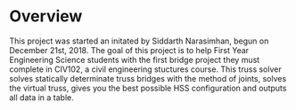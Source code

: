 # Overview
This project was started an initated by Siddarth Narasimhan, begun on December 21st, 2018. The goal of this project is to help First Year Engineering Science students with the first bridge project they must complete in CIV102, a civil engineering stuctures course. This truss solver solves statically determinate truss bridges with the method of joints, solves the virtual truss, gives you the best possible HSS configuration and outputs all data in a table.